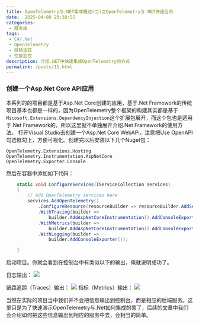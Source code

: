 ```yaml
---
title: OpenTelemetry与.NET集成概述(二)之OpenTelemetry与.NET快速应用
date:  2025-04-08 20:38:55
categories:
 - 服务端
tags:
 - C#/.Net
 - OpenTelemetry
 - 链路追踪
 - 性能监控
description: 介绍.NET中快速集成OpenTelemetry的方式
permalink: /posts/11.html
---
```


### 创建一个Asp.Net Core API应用

本系列的的项目都是基于Asp.Net Core创建的应用，基于.Net Framework的传统项目基本也都是一样的，因为OpenTelemetry整个框架的构建其实都是基于`Micosoft.Extensions.DependencyInjection`这个扩展包展开，而这个包也是适用于.Net Framework的，所以这里就不单独展开介绍.Net Framework的使用方法。
打开Visual Studio去创建一个Asp.Net Core WebAPi，注意把Use OpenAPI勾选框勾上，方便可视化。创建完以后安装以下几个Nuget包：

```
OpenTelemetry.Extensions.Hosting
OpenTelemetry.Instrumentation.AspNetCore
OpenTelemetry.Exporter.Console
```

然后在容器中添加如下代码：

```c#
    static void ConfigureServices(IServiceCollection services)
    {
        // Add OpenTelemetry services here
        services.AddOpenTelemetry()
            .ConfigureResource(resourceBuilder => resourceBuilder.AddService("QuickStart")) // Replace with your application name
            .WithTracing(builder =>
                builder.AddAspNetCoreInstrumentation().AddConsoleExporter())// Export traces to console for demonstration purposes
            .WithMetrics(builder =>
                builder.AddAspNetCoreInstrumentation().AddConsoleExporter())
            .WithLogging(builder =>
                builder.AddConsoleExporter()); 

    }
```

启动项目。你就会看到在控制台中有类似以下的输出，俺就说明成功了。

日志输出：
![](/images/otel1.png)

链路追踪（Traces）输出：
![](/images/otel3.png)
指标（Metrics）输出：
![](/images/otel2.png)

当然在实际的项目当中我们并不会把信息输出到控制台，而是相应的后端服务。这里只是为了快速演示OpenTelemetry与.Net如何集成的罢了，后续的文章中我们会介绍如何把这些信息输出到相应的服务中去，会相当的简单。